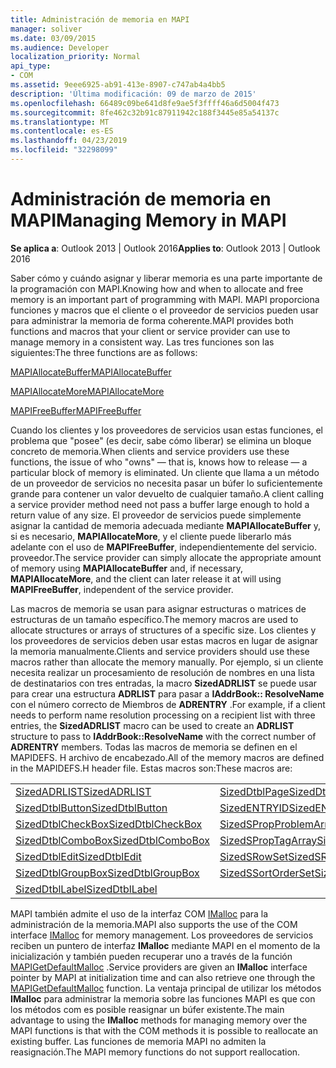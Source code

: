 ```yaml
---
title: Administración de memoria en MAPI
manager: soliver
ms.date: 03/09/2015
ms.audience: Developer
localization_priority: Normal
api_type:
- COM
ms.assetid: 9eee6925-ab91-413e-8907-c747ab4a4bb5
description: 'Última modificación: 09 de marzo de 2015'
ms.openlocfilehash: 66489c09be641d8fe9ae5f3ffff46a6d5004f473
ms.sourcegitcommit: 8fe462c32b91c87911942c188f3445e85a54137c
ms.translationtype: MT
ms.contentlocale: es-ES
ms.lasthandoff: 04/23/2019
ms.locfileid: "32298099"
---
```

# <a name="managing-memory-in-mapi"></a><span data-ttu-id="f3789-103">Administración de memoria en MAPI</span><span class="sxs-lookup"><span data-stu-id="f3789-103">Managing Memory in MAPI</span></span>

  
  
<span data-ttu-id="f3789-104">**Se aplica a**: Outlook 2013 | Outlook 2016</span><span class="sxs-lookup"><span data-stu-id="f3789-104">**Applies to**: Outlook 2013 | Outlook 2016</span></span> 
  
<span data-ttu-id="f3789-105">Saber cómo y cuándo asignar y liberar memoria es una parte importante de la programación con MAPI.</span><span class="sxs-lookup"><span data-stu-id="f3789-105">Knowing how and when to allocate and free memory is an important part of programming with MAPI.</span></span> <span data-ttu-id="f3789-106">MAPI proporciona funciones y macros que el cliente o el proveedor de servicios pueden usar para administrar la memoria de forma coherente.</span><span class="sxs-lookup"><span data-stu-id="f3789-106">MAPI provides both functions and macros that your client or service provider can use to manage memory in a consistent way.</span></span> <span data-ttu-id="f3789-107">Las tres funciones son las siguientes:</span><span class="sxs-lookup"><span data-stu-id="f3789-107">The three functions are as follows:</span></span>
  
[<span data-ttu-id="f3789-108">MAPIAllocateBuffer</span><span class="sxs-lookup"><span data-stu-id="f3789-108">MAPIAllocateBuffer</span></span>](mapiallocatebuffer.md)
  
[<span data-ttu-id="f3789-109">MAPIAllocateMore</span><span class="sxs-lookup"><span data-stu-id="f3789-109">MAPIAllocateMore</span></span>](mapiallocatemore.md)
  
[<span data-ttu-id="f3789-110">MAPIFreeBuffer</span><span class="sxs-lookup"><span data-stu-id="f3789-110">MAPIFreeBuffer</span></span>](mapifreebuffer.md)
  
<span data-ttu-id="f3789-111">Cuando los clientes y los proveedores de servicios usan estas funciones, el problema que "posee" (es decir, sabe cómo liberar) se elimina un bloque concreto de memoria.</span><span class="sxs-lookup"><span data-stu-id="f3789-111">When clients and service providers use these functions, the issue of who "owns" — that is, knows how to release — a particular block of memory is eliminated.</span></span> <span data-ttu-id="f3789-112">Un cliente que llama a un método de un proveedor de servicios no necesita pasar un búfer lo suficientemente grande para contener un valor devuelto de cualquier tamaño.</span><span class="sxs-lookup"><span data-stu-id="f3789-112">A client calling a service provider method need not pass a buffer large enough to hold a return value of any size.</span></span> <span data-ttu-id="f3789-113">El proveedor de servicios puede simplemente asignar la cantidad de memoria adecuada mediante **MAPIAllocateBuffer** y, si es necesario, **MAPIAllocateMore**, y el cliente puede liberarlo más adelante con el uso de **MAPIFreeBuffer**, independientemente del servicio. proveedor.</span><span class="sxs-lookup"><span data-stu-id="f3789-113">The service provider can simply allocate the appropriate amount of memory using **MAPIAllocateBuffer** and, if necessary, **MAPIAllocateMore**, and the client can later release it at will using **MAPIFreeBuffer**, independent of the service provider.</span></span> 
  
<span data-ttu-id="f3789-114">Las macros de memoria se usan para asignar estructuras o matrices de estructuras de un tamaño específico.</span><span class="sxs-lookup"><span data-stu-id="f3789-114">The memory macros are used to allocate structures or arrays of structures of a specific size.</span></span> <span data-ttu-id="f3789-115">Los clientes y los proveedores de servicios deben usar estas macros en lugar de asignar la memoria manualmente.</span><span class="sxs-lookup"><span data-stu-id="f3789-115">Clients and service providers should use these macros rather than allocate the memory manually.</span></span> <span data-ttu-id="f3789-116">Por ejemplo, si un cliente necesita realizar un procesamiento de resolución de nombres en una lista de destinatarios con tres entradas, la macro **SizedADRLIST** se puede usar para crear una estructura **ADRLIST** para pasar a **IAddrBook:: ResolveName** con el número correcto de Miembros de **ADRENTRY** .</span><span class="sxs-lookup"><span data-stu-id="f3789-116">For example, if a client needs to perform name resolution processing on a recipient list with three entries, the **SizedADRLIST** macro can be used to create an **ADRLIST** structure to pass to **IAddrBook::ResolveName** with the correct number of **ADRENTRY** members.</span></span> <span data-ttu-id="f3789-117">Todas las macros de memoria se definen en el MAPIDEFS. H archivo de encabezado.</span><span class="sxs-lookup"><span data-stu-id="f3789-117">All of the memory macros are defined in the MAPIDEFS.H header file.</span></span> <span data-ttu-id="f3789-118">Estas macros son:</span><span class="sxs-lookup"><span data-stu-id="f3789-118">These macros are:</span></span> 
  
|||
|:-----|:-----|
|[<span data-ttu-id="f3789-119">SizedADRLIST</span><span class="sxs-lookup"><span data-stu-id="f3789-119">SizedADRLIST</span></span>](sizedadrlist.md) <br/> |[<span data-ttu-id="f3789-120">SizedDtblPage</span><span class="sxs-lookup"><span data-stu-id="f3789-120">SizedDtblPage</span></span>](sizeddtblpage.md) <br/> |
|[<span data-ttu-id="f3789-121">SizedDtblButton</span><span class="sxs-lookup"><span data-stu-id="f3789-121">SizedDtblButton</span></span>](sizeddtblbutton.md) <br/> |[<span data-ttu-id="f3789-122">SizedENTRYID</span><span class="sxs-lookup"><span data-stu-id="f3789-122">SizedENTRYID</span></span>](sizedentryid.md) <br/> |
|[<span data-ttu-id="f3789-123">SizedDtblCheckBox</span><span class="sxs-lookup"><span data-stu-id="f3789-123">SizedDtblCheckBox</span></span>](sizeddtblcheckbox.md) <br/> |[<span data-ttu-id="f3789-124">SizedSPropProblemArray</span><span class="sxs-lookup"><span data-stu-id="f3789-124">SizedSPropProblemArray</span></span>](sizedspropproblemarray.md) <br/> |
|[<span data-ttu-id="f3789-125">SizedDtblComboBox</span><span class="sxs-lookup"><span data-stu-id="f3789-125">SizedDtblComboBox</span></span>](sizeddtblcombobox.md) <br/> |[<span data-ttu-id="f3789-126">SizedSPropTagArray</span><span class="sxs-lookup"><span data-stu-id="f3789-126">SizedSPropTagArray</span></span>](sizedsproptagarray.md) <br/> |
|[<span data-ttu-id="f3789-127">SizedDtblEdit</span><span class="sxs-lookup"><span data-stu-id="f3789-127">SizedDtblEdit</span></span>](sizeddtbledit.md) <br/> |[<span data-ttu-id="f3789-128">SizedSRowSet</span><span class="sxs-lookup"><span data-stu-id="f3789-128">SizedSRowSet</span></span>](sizedsrowset.md) <br/> |
|[<span data-ttu-id="f3789-129">SizedDtblGroupBox</span><span class="sxs-lookup"><span data-stu-id="f3789-129">SizedDtblGroupBox</span></span>](sizeddtblgroupbox.md) <br/> |[<span data-ttu-id="f3789-130">SizedSSortOrderSet</span><span class="sxs-lookup"><span data-stu-id="f3789-130">SizedSSortOrderSet</span></span>](sizedssortorderset.md) <br/> |
|[<span data-ttu-id="f3789-131">SizedDtblLabel</span><span class="sxs-lookup"><span data-stu-id="f3789-131">SizedDtblLabel</span></span>](sizeddtbllabel.md) <br/> | <br/> |
   
<span data-ttu-id="f3789-132">MAPI también admite el uso de la interfaz COM [IMalloc](https://msdn.microsoft.com/library/ms678425%28VS.85%29.aspx) para la administración de la memoria.</span><span class="sxs-lookup"><span data-stu-id="f3789-132">MAPI also supports the use of the COM interface [IMalloc](https://msdn.microsoft.com/library/ms678425%28VS.85%29.aspx) for memory management.</span></span> <span data-ttu-id="f3789-133">Los proveedores de servicios reciben un puntero de interfaz **IMalloc** mediante MAPI en el momento de la inicialización y también pueden recuperar uno a través de la función [MAPIGetDefaultMalloc](mapigetdefaultmalloc.md) .</span><span class="sxs-lookup"><span data-stu-id="f3789-133">Service providers are given an **IMalloc** interface pointer by MAPI at initialization time and can also retrieve one through the [MAPIGetDefaultMalloc](mapigetdefaultmalloc.md) function.</span></span> <span data-ttu-id="f3789-134">La ventaja principal de utilizar los métodos **IMalloc** para administrar la memoria sobre las funciones MAPI es que con los métodos com es posible reasignar un búfer existente.</span><span class="sxs-lookup"><span data-stu-id="f3789-134">The main advantage to using the **IMalloc** methods for managing memory over the MAPI functions is that with the COM methods it is possible to reallocate an existing buffer.</span></span> <span data-ttu-id="f3789-135">Las funciones de memoria MAPI no admiten la reasignación.</span><span class="sxs-lookup"><span data-stu-id="f3789-135">The MAPI memory functions do not support reallocation.</span></span> 
  

